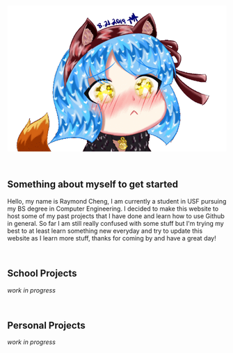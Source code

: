 ![sad_ari](https://raw.githubusercontent.com/raymondc1/raymondc1-github-page/master/images/sad_ari_gif_00.gif)

<br>

## Something about myself to get started
Hello, my name is Raymond Cheng, I am currently a student in USF pursuing my BS degree in Computer Engineering. I decided to make this website to host some of my past projects that I have done and learn how to use Github in general. So far I am still really confused with some stuff but I'm trying my best to at least learn something new everyday and try to update this website as I learn more stuff, thanks for coming by and have a great day!

<br>

## School Projects
_work in progress_

<br>

## Personal Projects
_work in progress_
